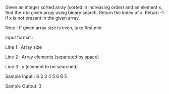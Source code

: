 Given an integer sorted array (sorted in increasing order) and an element x, find the x in given array using binary search. Return the index of x.
Return -1 if x is not present in the given array.

Note : If given array size is even, take first mid.

Input format :

Line 1 : Array size

Line 2 : Array elements (separated by space)

Line 3 : x (element to be searched)

Sample Input :
6
2 3 4 5 6 8 
5 

Sample Output:
3 
